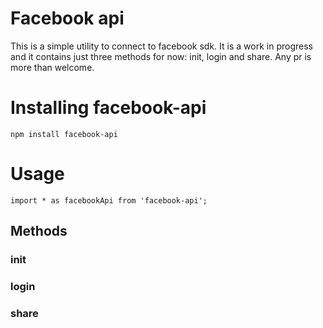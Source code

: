 # Facebook api

This is a simple utility to connect to facebook sdk.
It is a work in progress and it contains just three methods for now: init, login and share.
Any pr is more than welcome.

# Installing facebook-api

```
npm install facebook-api
```

# Usage

```
import * as facebookApi from 'facebook-api';
```

## Methods

### init
### login
### share
